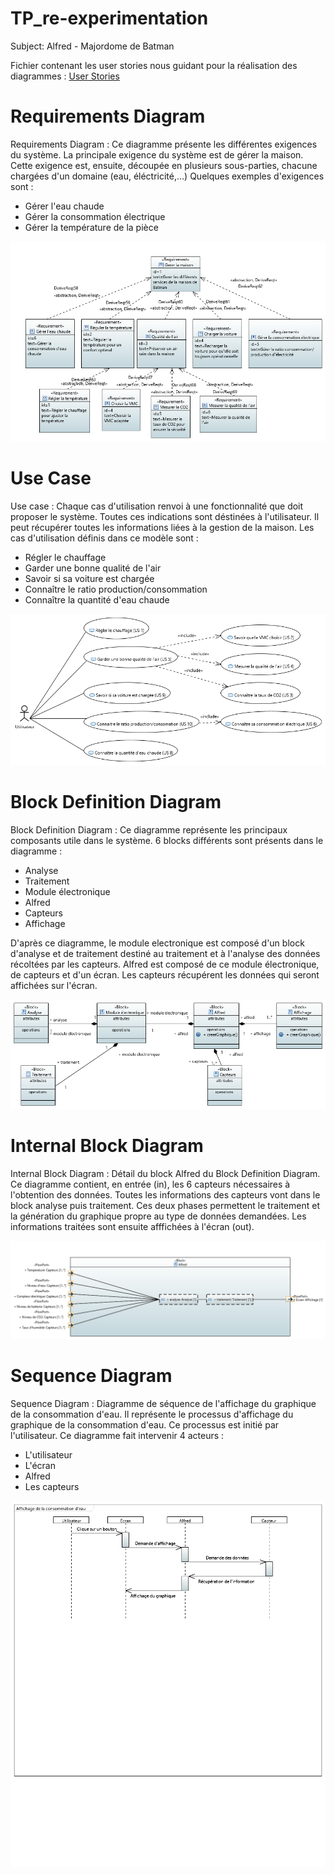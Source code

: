 # TP_re-experimentation
Subject: Alfred - Majordome de Batman

Fichier contenant les user stories nous guidant pour la réalisation des diagrammes : [User Stories](https://github.com/JonathanRochelli/TP_re-experimentation/blob/master/UserStories_MENDEZ_GRILLOT_MASTERICE.xlsx)

# Requirements Diagram
Requirements Diagram : Ce diagramme présente les différentes exigences du système. La principale exigence du système est de gérer la maison. Cette exigence est, ensuite, découpée en plusieurs sous-parties, chacune chargées d'un domaine (eau, éléctricité,...)
Quelques exemples d'exigences sont :
* Gérer l'eau chaude
* Gérer la consommation électrique
* Gérer la température de la pièce

![Alt text](experimentation/RequirementDiagram.PNG?raw=true "Use case")

# Use Case
Use case : Chaque cas d'utilisation renvoi à une fonctionnalité que doit 
proposer le système. Toutes ces indications sont déstinées à l'utilisateur. Il peut récupérer toutes les informations liées à la gestion de la maison.
Les cas d'utilisation définis dans ce modèle sont :
* Régler le chauffage
* Garder une bonne qualité de l'air
* Savoir si sa voiture est chargée
* Connaître le ratio production/consommation
* Connaître la quantité d'eau chaude

![Alt text](experimentation/UseCase.PNG?raw=true "Use case")

# Block Definition Diagram
Block Definition Diagram : Ce diagramme représente les principaux composants utile dans le système. 6 blocks différents sont présents dans le diagramme :
* Analyse
* Traitement
* Module électronique 
* Alfred
* Capteurs
* Affichage

D'après ce diagramme, le module electronique est composé d'un block d'analyse et de traitement destiné au traitement et à l'analyse des données récoltées par les capteurs. Alfred est composé de ce module électronique, de capteurs et d'un écran. Les capteurs récupérent les données qui seront affichées sur l'écran.

![Alt text](experimentation/BlockDefinitionDiagram.PNG?raw=true "BDD")

# Internal Block Diagram
Internal Block Diagram : Détail du block Alfred du Block Definition Diagram. Ce diagramme contient, en entrée (in), les 6 capteurs nécessaires à l'obtention des données.
Toutes les informations des capteurs vont dans le block analyse puis traitement. Ces deux phases permettent le traitement et la génération du graphique propre au type de données demandées.
Les informations traitées sont ensuite afffichées à l'écran (out).

![Alt text](experimentation/InternalBlockDiagram.PNG?raw=true "IBD")

# Sequence Diagram
Sequence Diagram : Diagramme de séquence de l'affichage du graphique de la consommation d'eau. Il représente le processus d'affichage du graphique de la consommation d'eau. Ce processus est initié par l'utilisateur. Ce diagramme fait intervenir 4 acteurs :
* L'utilisateur
* L'écran
* Alfred
* Les capteurs

![Alt text](experimentation/SequenceDiagram.PNG?raw=true "IBD")
